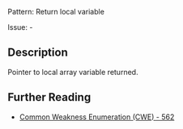 Pattern: Return local variable

Issue: -

## Description

Pointer to local array variable returned.

## Further Reading

* [Common Weakness Enumeration (CWE) - 562](https://cwe.mitre.org/data/definitions/562.html)
